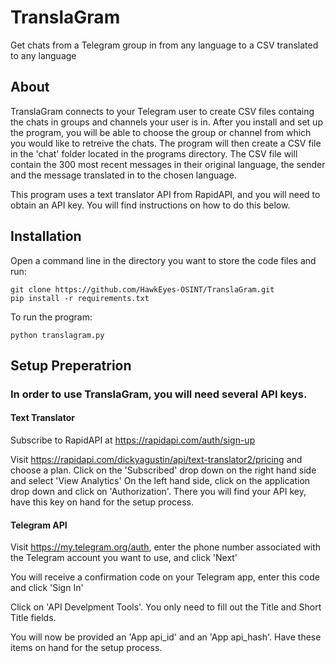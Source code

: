 # TranslaGram
Get chats from a Telegram group in from any language to a CSV translated to any language

## About
TranslaGram connects to your Telegram user to create CSV files containg the chats in groups and channels your user is in.
After you install and set up the program, you will be able to choose the group or channel from which you would like to retreive the chats.
The program will then create a CSV file in the 'chat' folder located in the programs directory.
The CSV file will contain the 300 most recent messages in their original language, the sender and the message translated in to the chosen language.

This program uses a text translator API from RapidAPI, and you will need to obtain an API key.  You will find instructions on how to do this below.

## Installation
Open a command line in the directory you want to store the code files and run:

    git clone https://github.com/HawkEyes-OSINT/TranslaGram.git
    pip install -r requirements.txt

To run the program:

    python translagram.py

## Setup Preperatrion
### In order to use TranslaGram, you will need several API keys.

#### Text Translator
Subscribe to RapidAPI at https://rapidapi.com/auth/sign-up

Visit https://rapidapi.com/dickyagustin/api/text-translator2/pricing and choose a plan.
Click on the 'Subscribed' drop down on the right hand side and select 'View Analytics'
On the left hand side, click on the application drop down and click on 'Authorization'.
There you will find your API key, have this key on hand for the setup process.

#### Telegram API
Visit https://my.telegram.org/auth, enter the phone number associated with the Telegram account you want to use, and click 'Next'

You will receive a confirmation code on your Telegram app, enter this code and click 'Sign In'

Click on 'API Develpment Tools'.  You only need to fill out the Title and Short Title fields.

You will now be provided an 'App api_id' and an 'App api_hash'.  Have these items on hand for the setup process.




